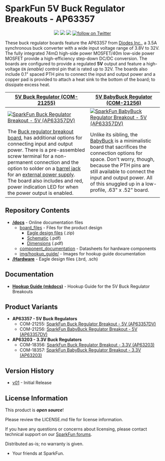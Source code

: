 SparkFun 5V Buck Regulator Breakouts - AP63357
========================================

<p align="center">
  <a href="https://github.com/sparkfun/SparkFun_Buck_Regulator_AP63357DV-7/issues" alt="Issues">
    <img src="https://img.shields.io/github/issues/sparkfun/SparkFun_Buck_Regulator_AP63357DV-7.svg" /></a>
  <a href="https://github.com/sparkfun/SparkFun_Buck_Regulator_AP63357DV-7/actions" alt="Actions">
    <img src="https://github.com/sparkfun/SparkFun_Buck_Regulator_AP63357DV-7/actions/workflows/mkdocs.yml/badge.svg" /></a>
  <a href="https://github.com/sparkfun/SparkFun_Buck_Regulator_AP63357DV-7/blob/main/LICENSE.md" alt="License">
    <img src="https://img.shields.io/badge/license-MIT-blue.svg" /></a>
  <a href="https://twitter.com/intent/follow?screen_name=sparkfun">
    <img src="https://img.shields.io/twitter/follow/sparkfun.svg?style=social&logo=twitter" alt="follow on Twitter"></a>
</p>

These buck regulator boards feature the AP63357 from [Diodes Inc.](https://www.diodes.com/), a 3.5A synchronous buck converter with a wide input voltage range of 3.8V to 32V. The fully integrated 74m&ohm; high-side power MOSFET/40m low-side power MOSFET provide a high-efficiency step-down DC/DC conversion. The boards are configured to provide a regulated **5V** output and feature a high-voltage `EN` *(enable)* control pin that is rated up to 32V. The boards also include 0.1" spaced PTH pins to connect the input and output power and a copper pad is provided to attach a heat sink to the bottom of the board; to dissipate excess heat.


| [5V Buck Regulator (COM-21255)](https://www.sparkfun.com/products/21255) | [5V BabyBuck Regulator (COM-21256)](https://www.sparkfun.com/products/21256) |
| --- | --- |
| [![SparkFun Buck Regulator Breakout - 5V (AP63357DV)](https://cdn.sparkfun.com/r/300-300/assets/parts/2/1/0/2/1/21255-_COM_SparkFun_Buck_Regulator_Breakout-_01.jpg)](https://www.sparkfun.com/products/21255) | [![SparkFun BabyBuck Regulator Breakout - 5V (AP63357DV)](https://cdn.sparkfun.com/r/300-300/assets/parts/2/1/0/2/2/21256-_COM_SparkFun_BabyBuck_Regulator_Breakout-_01.jpg)](https://www.sparkfun.com/products/21256) |
| The [Buck regulator breakout board](https://www.sparkfun.com/products/21255), has additional options for connecting input and output power. There is a pre-assembled screw terminal for a non-permanent connection and the option to solder on a [barrel jack](https://www.sparkfun.com/products/119) for an [external power supply](https://www.sparkfun.com/categories/308). The board also includes and red, power indication LED for when the power output is enabled. | Unlike its sibling, the [BabyBuck](https://www.sparkfun.com/products/21256) is a minimalistic board that sacrifices the connection options for space. Don't worry, though, because the PTH pins are still available to connect the input and output power. All of this snuggled up in a low-profile, .63" x .52" board. |

Repository Contents
-------------------

* **[/docs](/docs/)** - Online documentation files
    * [board_files](/docs/board_files/) - Files for the product design
        * [Eagle design files](/docs/board_files/eagle_files.zip) (.zip)
        * [Schematic](/docs/board_files/schematic.pdf) (.pdf)
        * [Dimensions](/docs/board_files/dimensions.pdf) (.pdf)
    * [component_documentation](/docs/component_documentation/) - Datasheets for hardware components
    * [img/hookup_guide/](/docs/img/hookup_guide/) - Images for hookup guide documentation
* **[/Hardware](/Hardware/)** - Eagle design files (.brd, .sch)

Documentation
--------------
* **[Hookup Guide (mkdocs)](http://docs.sparkfun.com/SparkFun_Buck_Regulator_AP63357DV-7/)** - Hookup Guide for the 5V Buck Regulator Breakouts

Product Variants
----------------
* **AP63357 - 5V Buck Regulators**
    * COM-21255: [SparkFun Buck Regulator Breakout - 5V (AP63357DV)](https://www.sparkfun.com/products/21255)
    * COM-21256: [SparkFun BabyBuck Regulator Breakout - 5V (AP63357DV)](https://www.sparkfun.com/products/21256)
* **AP63203 - 3.3V Buck Regulators**
    * COM-18356: [SparkFun Buck Regulator Breakout - 3.3V (AP63203)](https://www.sparkfun.com/products/18356)
    * COM-18357: [SparkFun BabyBuck Regulator Breakout - 3.3V (AP63203)](https://www.sparkfun.com/products/18357)
<!-- 
* AP3429A - 3.3V & 1.8V Buck Regulators
    * COM-21337: [SparkFun Buck Regulator Breakout - 3.3V (AP63203)](https://www.sparkfun.com/products/21337)
    * COM-21338: [SparkFun Buck Regulator Breakout - 1.8V (AP63203)](https://www.sparkfun.com/products/21338)
 -->

Version History
---------------
* [v01](https://github.com/sparkfun/SparkFun_Buck_Regulator_AP63357DV-7/releases/tag/v01) - Initial Release

License Information
-------------------

This product is _**open source**_! 

Please review the LICENSE.md file for license information. 

If you have any questions or concerns about licensing, please contact technical support on our [SparkFun forums](https://forum.sparkfun.com/viewforum.php?f=152).

Distributed as-is; no warranty is given.

- Your friends at SparkFun.
